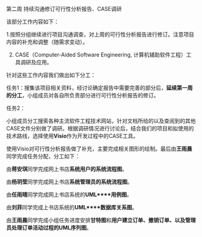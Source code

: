 

第二周 持续沟通修订可行性分析报告、CASE调研

该部分工作内容如下：

1.按照分组继续进行项目沟通调查，对上周的可行性分析报告进行修订。注意项目内容的补充和调整（随需求变动）。

2. CASE（Computer-Aided Software Engineering, 计算机辅助软件工程）工具调研及应用。

针对这些工作内容我们做出如下分工：

任务1：搜集该项目相关资料，经讨论确定报告中需要完善的部分后，**延续第一周的分工**，小组成员对各自所负责部分进行可行性分析报告的修订。

任务2：

小组成员分工搜索各种主流软件工程技术网站，针对文档所给的以及查阅到的其他CASE文件分别做了调研。根据调研情况进行讨论后，结合我们的项目和拟使用的技术路线，选择使用**Visio**作为开发过程中的CASE工具。

使用Visio对可行性分析报告做了补充，主要完成相关图形的绘制。最后由**王雨晨**同学完成任务分配，分工如下：

由**蒋安琪**同学完成网上书店**系统用户的系统流程图**。

由**杨玥莹**同学完成网上书店**系统管理员的系统流程图**。

由**任雨晴**同学完成网上书店系统的**UML****用例图**。

由**刘菲**同学完成上书店系统的**UML****数据库关系图**。

由**王雨晨**同学完成小组任务进度安排**甘特图**和**用户建立订单、撤销订单、以及管理员处理订单活动过程的****UML****序列图**。
